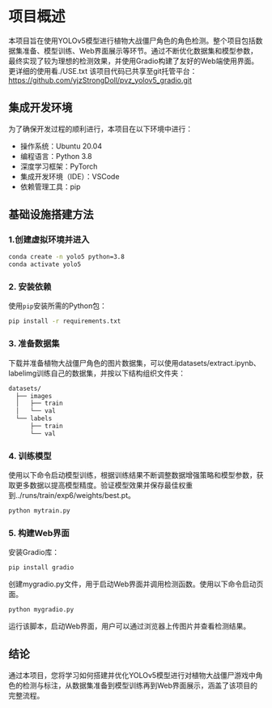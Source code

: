 # 项目概述

本项目旨在使用YOLOv5模型进行植物大战僵尸角色的角色检测。整个项目包括数据集准备、模型训练、Web界面展示等环节。通过不断优化数据集和模型参数，最终实现了较为理想的检测效果，并使用Gradio构建了友好的Web端使用界面。
更详细的使用看./USE.txt
该项目代码已共享至git托管平台：<https://github.com/yjzStrongDoll/pvz_yolov5_gradio.git>

## 集成开发环境

为了确保开发过程的顺利进行，本项目在以下环境中进行：

*   操作系统：Ubuntu 20.04&#x20;
*   编程语言：Python 3.8
*   深度学习框架：PyTorch
*   集成开发环境（IDE）：VSCode
*   依赖管理工具：pip

## 基础设施搭建方法

### 1.创建虚拟环境并进入
```bash
conda create -n yolo5 python=3.8
conda activate yolo5

```
### 2. 安装依赖

使用`pip`安装所需的Python包：

```bash
pip install -r requirements.txt

```

### 3. 准备数据集

下载并准备植物大战僵尸角色的图片数据集，可以使用datasets/extract.ipynb、labelimg训练自己的数据集，并按以下结构组织文件夹：

```markdown
datasets/
  ├── images
  │   ├── train
  │   └── val
  └── labels
      ├── train
      └── val

```

### 4.	训练模型

使用以下命令启动模型训练，根据训练结果不断调整数据增强策略和模型参数，获取更多数据以提高模型精度。验证模型效果并保存最佳权重到../runs/train/exp6/weights/best.pt。

```bash
python mytrain.py

```

### 5. 构建Web界面

安装Gradio库：

```bash
pip install gradio

```

创建mygradio.py文件，用于启动Web界面并调用检测函数。使用以下命令启动页面。

```bash
python mygradio.py 

```

运行该脚本，启动Web界面，用户可以通过浏览器上传图片并查看检测结果。

## 结论

通过本项目，您将学习如何搭建并优化YOLOv5模型进行对植物大战僵尸游戏中角色的检测与标注，从数据集准备到模型训练再到Web界面展示，涵盖了该项目的完整流程。
